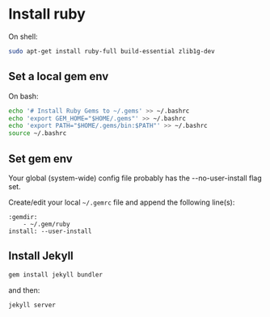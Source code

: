 # Install ruby

On shell:

```sh
sudo apt-get install ruby-full build-essential zlib1g-dev
```

## Set a local gem env

On bash:

```sh
echo '# Install Ruby Gems to ~/.gems' >> ~/.bashrc
echo 'export GEM_HOME="$HOME/.gems"' >> ~/.bashrc
echo 'export PATH="$HOME/.gems/bin:$PATH"' >> ~/.bashrc
source ~/.bashrc
```


## Set gem env

Your global (system-wide) config file probably has the --no-user-install flag set. 

Create/edit your local `~/.gemrc` file and append the following line(s):

```
:gemdir:
    - ~/.gem/ruby
install: --user-install
```

## Install Jekyll

```sh
gem install jekyll bundler
```

and then:

```
jekyll server
```